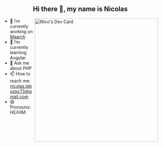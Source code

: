 
<div align = "center">
  <h2>Hi there 👋, my name is Nicolas</h2>
</div>
<a href="https://app.daily.dev/nico972" ><img align="right" src="https://api.daily.dev/devcards/83ffd643e5d34305806b3e8d7533f764.png?r=aqq" width="400" alt="Nico's Dev Card"/></a>

- 🔭 I’m currently working on [Maarch](https://rockusupport.com/)
- 🌱 I’m currently learning Angular
- 💬 Ask me about PHP
- 📫 How to reach me: nicolas.lebozec73@gmail.com  
- 😄 Pronouns: HE/HIM
